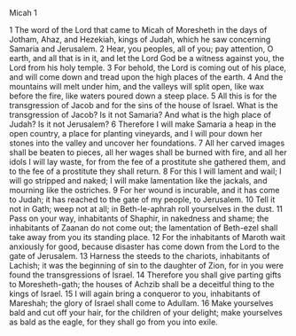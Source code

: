 Micah 1

1	The word of the Lord that came to Micah of Moresheth in the days of Jotham, Ahaz, and Hezekiah, kings of Judah, which he saw concerning Samaria and Jerusalem.
2	Hear, you peoples, all of you; pay attention, O earth, and all that is in it, and let the Lord God be a witness against you, the Lord from his holy temple.
3	For behold, the Lord is coming out of his place, and will come down and tread upon the high places of the earth.
4	And the mountains will melt under him, and the valleys will split open, like wax before the fire, like waters poured down a steep place.
5	All this is for the transgression of Jacob and for the sins of the house of Israel. What is the transgression of Jacob? Is it not Samaria? And what is the high place of Judah? Is it not Jerusalem?
6	Therefore I will make Samaria a heap in the open country, a place for planting vineyards, and I will pour down her stones into the valley and uncover her foundations.
7	All her carved images shall be beaten to pieces, all her wages shall be burned with fire, and all her idols I will lay waste, for from the fee of a prostitute she gathered them, and to the fee of a prostitute they shall return.
8	For this I will lament and wail; I will go stripped and naked; I will make lamentation like the jackals, and mourning like the ostriches.
9	For her wound is incurable, and it has come to Judah; it has reached to the gate of my people, to Jerusalem.
10	Tell it not in Gath; weep not at all; in Beth-le-aphrah roll yourselves in the dust.
11	Pass on your way, inhabitants of Shaphir, in nakedness and shame; the inhabitants of Zaanan do not come out; the lamentation of Beth-ezel shall take away from you its standing place.
12	For the inhabitants of Maroth wait anxiously for good, because disaster has come down from the Lord to the gate of Jerusalem.
13	Harness the steeds to the chariots, inhabitants of Lachish; it was the beginning of sin to the daughter of Zion, for in you were found the transgressions of Israel.
14	Therefore you shall give parting gifts to Moresheth-gath; the houses of Achzib shall be a deceitful thing to the kings of Israel.
15	I will again bring a conqueror to you, inhabitants of Mareshah; the glory of Israel shall come to Adullam.
16	Make yourselves bald and cut off your hair, for the children of your delight; make yourselves as bald as the eagle, for they shall go from you into exile.

